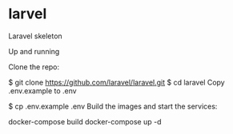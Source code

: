 # larvel
Laravel skeleton

Up and running

Clone the repo:

$ git clone https://github.com/laravel/laravel.git
$ cd laravel
Copy .env.example to .env

$ cp .env.example .env 
Build the images and start the services:

docker-compose build
docker-compose up -d
